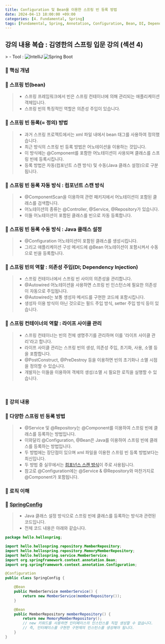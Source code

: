 ```yaml
---
title: Configuration 및 Bean을 이용한 스프링 빈 등록 방법
date: 2024-04-13 18:00:00 +09:00
categories: [4. Fundamental, Spring]
tags: [Fundamental, Spring, Annotation, Configuration, Bean, DI, Dependency Injection, Constructor Method, Autowired, Spring Bean]
---
```


<!-- 2024-04-13 글 작성 시작; 2024-04-13 페이지 호출 완료 -->
<h2>강의 내용 복습 : 김영한의 스프링 입문 강의 (섹션 4)</h2>
> - Tool :  
<img alt="IntelliJ" src="https://img.shields.io/badge/-IntelliJ-000000?style=flat-square&logo=intellij-idea&logoColor=white" />
<img alt="Spring Boot" src="https://img.shields.io/badge/-SpringBoot-6DB33F?style=flat-square&logo=spring&logoColor=white" />

<br>

### 🔔 핵심 개념
### 📌 스프링 빈(bean)
> - 스프링 프레임워크에서 빈은 스프링 컨테이너에 의해 관리되는 애플리케이션 객체입니다.
> - 스프링 빈의 특징적인 역할은 의존성 주입이 있습니다.

### 📌 스프링 빈 등록(= 정의) 방법
> - 과거 스프링 프로젝트에서는 xml 파일 내에서 bean 태그를 사용하여 정의했습니다.
> - 최근 방식의 스프링 빈 등록 방법은 어노테이션을 이용하는 것입니다.
> - 이 방식에는 @Component를 포함한 어노테이션이 사용되며 클래스를 스프링 빈에 등록시킵니다.
> - 등록 방법은 자동(컴포넌트 스캔 방식) 및 수동(Java 클래스 설정)으로 구분됩니다.

### 📌 스프링 빈 등록 자동 방식 : 컴포넌트 스캔 방식
> - @ComponentScan을 이용하여 관련 패키지에서 어노테이션이 포함된 클래스를 검색합니다.
> - 어노테이션의 종류는 @Controller, @Service, @Repository가 있습니다.
> - 이들 어노테이션이 포함된 클래스를 빈으로 자동 등록합니다.

### 📌 스프링 빈 등록 수동 방식 : Java 클래스 설정
> - @Configuration 어노테이션이 포함된 클래스를 생성시킵니다.
> - 그리고 애플리케이션 구성 메서드에 @Bean 어노테이션이 포함시켜서 수동으로 빈을 등록합니다.

### 📌 스프링 빈의 역할 : 의존성 주입(DI; Dependency Injection)
> - 스프링 컨테이너에서 스프링 빈 사이의 의존성을 관리합니다.
> - @Autowired 어노테이션을 사용하면 스프링 빈 인스턴스에 필요한 의존성이 자동으로 주입됩니다.
> - @Autowired는 보통 생성자 메서드를 구현한 코드에 포함시킵니다.
> - 생성자 이용 방식이 아닌 것으로는 필드 주입 방식, setter 주입 방식 등이 있습니다.

### 📌 스프링 컨테이너의 역할 : 라이프 사이클 관리
> - 스프링 컨테이너는 빈의 전체 생명주기를 관리하며 이를 '라이프 사이클 관리'라고 합니다.
> - 라이프 사이클 관리는 스프링 빈의 생성, 의존성 주입, 초기화, 사용, 소멸 등을 포함합니다.
> - @PostConstruct, @PreDestroy 등을 이용하면 빈의 초기화나 소멸 시점을 정의할 수 있습니다.
> - 개발자는 이들을 이용하여 객체의 생성/소멸 시 필요한 로직을 실행할 수 있습니다.

<br>

### 🔔 강의 내용
### 📌 다양한 스프링 빈 등록 방법
> - @Service 및 @Repository는 @Component를 이용하여 스프링 빈에 클래스를 등록하는 방법입니다.
> - 이와달리 @Configuration, @Bean은 Java를 이용하여 스프링 빈에 클래스를 등록하는 방법입니다.
> - 두 방법에는 장단점이 있으며 xml 파일을 이용한 스프링 빈 등록 방법보다는 최신입니다.
> - 두 방법 중 실무에서는 <a href="https://kim-src.github.io/posts/%EC%BB%B4%ED%8F%AC%EB%84%8C%ED%8A%B8-%EC%8A%A4%EC%BA%94%EC%9D%84-%EC%9D%B4%EC%9A%A9%ED%95%9C-%EC%8A%A4%ED%94%84%EB%A7%81-%EB%B9%88-%EC%A0%95%EC%9D%98-%EB%B0%8F-Autowired/">컴포넌스 스캔 방식</a>이 주로 사용됩니다.
> - 참고로 @Configuration에는 @Service & @Repository와 마찬가지로 @Component가 포함됩니다.

### 🔔 로직 이해
### 📌 <a href="https://github.com/Kim-src/Study-Spring/blob/main/src/main/java/hello/hellospring/SpringConfig.java">SpringConfig</a>
> - Java 클래스 설정 방식으로 스프링 빈에 클래스를 등록하는 방식과 관련된 코드입니다.
> - 전체 코드 내용은 아래와 같습니다.

``` java
package hello.hellospring;

import hello.hellospring.repository.MemberRepository;
import hello.hellospring.repository.MemoryMemberRepository;
import hello.hellospring.service.MemberService;
import org.springframework.context.annotation.Bean;
import org.springframework.context.annotation.Configuration;

@Configuration
public class SpringConfig {

    @Bean
    public MemberService memberService() {
        return new MemberService(memberRepository());
    }

    @Bean
    public MemberRepository memberRepository() {
        return new MemoryMemberRepository();
        // new 키워드를 사용하면 인터페이스의 인스턴스를 직접 생성할 수 없습니다.
        // 즉, 인터페이스를 구현한 구현체의 인스턴스를 생성해야 됩니다.
    }
}
```

<br>
<br>
<br>
